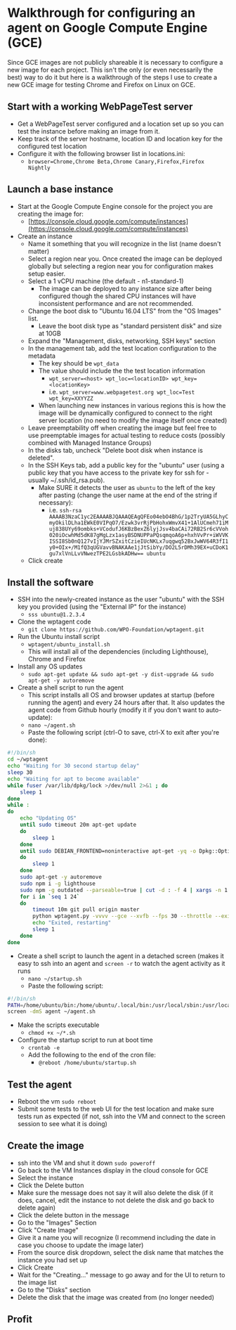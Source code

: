 # Walkthrough for configuring an agent on Google Compute Engine (GCE)
Since GCE images are not publicly shareable it is necessary to configure a new image for each project.  This isn't the only (or even necessarily the best) way to do it but here is a walkthrough of the steps I use to create a new GCE image for testing Chrome and Firefox on Linux on GCE.

## Start with a working WebPageTest server
* Get a WebPageTest server configured and a location set up so you can test the instance before making an image from it.
* Keep track of the server hostname, location ID and location key for the configured test location
* Configure it with the following browser list in locations.ini: 
    * ```browser=Chrome,Chrome Beta,Chrome Canary,Firefox,Firefox Nightly```

## Launch a base instance
* Start at the Google Compute Engine console for the project you are creating the image for:
    * [https://console.cloud.google.com/compute/instances](https://console.cloud.google.com/compute/instances)
* Create an instance
    * Name it something that you will recognize in the list (name doesn't matter)
    * Select a region near you.  Once created the image can be deployed globally but selecting a region near you for configuration makes setup easier.
    * Select a 1 vCPU machine (the default - n1-standard-1)
        * The image can be deployed to any instance size after being configured though the shared CPU instances will have inconsistent performance and are not recommended.
    * Change the boot disk to "Ubuntu 16.04 LTS" from the "OS Images" list.
        * Leave the boot disk type as "standard persistent disk" and size at 10GB
    * Expand the "Management, disks, networking, SSH keys" section
    * In the management tab, add the test location configuration to the metadata
        * The key should be ```wpt_data```
        * The value should include the the test location information
            * ```wpt_server=<host> wpt_loc=<locationID> wpt_key=<locationKey>```
            * i.e. ```wpt_server=www.webpagetest.org wpt_loc=Test wpt_key=XXYYZZ```
        * When launching new instances in various regions this is how the image will be dynamically configured to connect to the right server location (no need to modify the image itself once created)
    * Leave preemptability off when creating the image but feel free to use preemptable images for actual testing to reduce costs (possibly combined with Managed Instance Groups)
    * In the disks tab, uncheck "Delete boot disk when instance is deleted".
    * In the SSH Keys tab, add a public key for the "ubuntu" user (using a public key that you have access to the private key for ssh for - usually ~/.ssh/id_rsa.pub).
        * Make SURE it detects the user as ```ubuntu``` to the left of the key after pasting (change the user name at the end of the string if necessary):
            * i.e. ```ssh-rsa AAAAB3NzaC1yc2EAAAABJQAAAQEAgQFEo04ebO4BhG/1p2TryUA5GLhyCmyOkilDLha1EWkE0VIPqO7/Ezwk3vrRjPbHohxWmvX41+1AlUCmeh71iMuj838UYy69ombks+VCodufJ6KBzBexZ6lyjJsv4baCAi72RB2Sr6cVVoh020iOcwhMd5dK87gMgLzx1asyBSDNUPPaPQsqmqoA6p+hxhVvPr+iWVVKISSI8Sb0nQ127vIjYJMrSZxitCzieIUcNKLx7uqgwq52BxJwWV64R3fI1y0+OIx+/M1fQ3qUGVavvBNAKAAe1jJtSibYy/DO2L5rDMh39EX+uCDoK1gu7xlVnLLvVNwezTPE2LGsbkADHw== ubuntu```
    * Click create

## Install the software
* SSH into the newly-created instance as the user "ubuntu" with the SSH key you provided (using the "External IP" for the instance)
    * ```sss ubuntu@1.2.3.4```
* Clone the wptagent code
    * ```git clone https://github.com/WPO-Foundation/wptagent.git```
* Run the Ubuntu install script
    * ```wptagent/ubuntu_install.sh```
    * This will install all of the dependencies (including Lighthouse), Chrome and Firefox
* Install any OS updates
    * ```sudo apt-get update && sudo apt-get -y dist-upgrade && sudo apt-get -y autoremove```
* Create a shell script to run the agent
    * This script installs all OS and browser updates at startup (before running the agent) and every 24 hours after that.  It also updates the agent code from Github hourly (modify it if you don't want to auto-update):
    * ```nano ~/agent.sh```
    * Paste the following script (ctrl-O to save, ctrl-X to exit after you're done):
```sh
#!/bin/sh
cd ~/wptagent
echo "Waiting for 30 second startup delay"
sleep 30
echo "Waiting for apt to become available"
while fuser /var/lib/dpkg/lock >/dev/null 2>&1 ; do
    sleep 1
done
while :
do
    echo "Updating OS"
    until sudo timeout 20m apt-get update
    do
        sleep 1
    done
    until sudo DEBIAN_FRONTEND=noninteractive apt-get -yq -o Dpkg::Options::="--force-confdef" -o Dpkg::Options::="--force-confold" dist-upgrade
    do
        sleep 1
    done
    sudo apt-get -y autoremove
    sudo npm i -g lighthouse
    sudo npm -g outdated --parseable=true | cut -d : -f 4 | xargs -n 1 sudo npm -g install
    for i in `seq 1 24`
    do
        timeout 10m git pull origin master
        python wptagent.py -vvvv --gce --xvfb --fps 30 --throttle --exit 60 --alive /tmp/wptagent
        echo "Exited, restarting"
        sleep 1
    done
done
```
* Create a shell script to launch the agent in a detached screen (makes it easy to ssh into an agent and ```screen -r``` to watch the agent activity as it runs
    * ```nano ~/startup.sh```
    * Paste the following script:
```sh
#!/bin/sh
PATH=/home/ubuntu/bin:/home/ubuntu/.local/bin:/usr/local/sbin:/usr/local/bin:/usr/sbin:/usr/bin:/sbin:/bin:/usr/games:/usr/local/games:/snap/bin
screen -dmS agent ~/agent.sh
```
* Make the scripts executable
    * ```chmod +x ~/*.sh```
* Configure the startup script to run at boot time
    * ```crontab -e```
    * Add the following to the end of the cron file:
        * ```@reboot /home/ubuntu/startup.sh```

## Test the agent
* Reboot the vm ```sudo reboot```
* Submit some tests to the web UI for the test location and make sure tests run as expected (if not, ssh into the VM and connect to the screen session to see what it is doing)

## Create the image
* ssh into the VM and shut it down ```sudo poweroff```
* Go back to the VM Instances display in the cloud console for GCE
* Select the instance
* Click the Delete button
* Make sure the message does not say it will also delete the disk (if it does, cancel, edit the instance to not delete the disk and go back to delete again)
* Click the delete button in the message
* Go to the "Images" Section
* Click "Create Image"
* Give it a name you will recognize (I recommend including the date in case you choose to update the image later)
* From the source disk dropdown, select the disk name that matches the instance you had set up
* Click Create
* Wait for the "Creating..." message to go away and for the UI to return to the image list
* Go to the "Disks" section
* Delete the disk that the image was created from (no longer needed)

## Profit